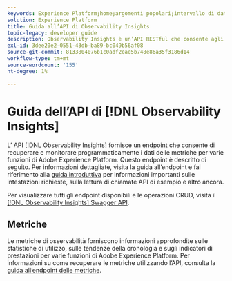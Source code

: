 ```yaml
---
keywords: Experience Platform;home;argomenti popolari;intervallo di date
solution: Experience Platform
title: Guida all’API di Observability Insights
topic-legacy: developer guide
description: Observability Insights è un’API RESTful che consente agli sviluppatori di esporre le metriche chiave di osservabilità in Adobe Experience Platform. Queste metriche forniscono informazioni approfondite sulle statistiche di utilizzo di Platform, sui controlli di integrità per i servizi Platform, sulle tendenze della cronologia e sugli indicatori di prestazioni per varie funzionalità di Platform.
exl-id: 3dee20e2-0551-43db-ba89-bc049b56af08
source-git-commit: 8133804076b1c0adf2eae5b748e86a35f3186d14
workflow-type: tm+mt
source-wordcount: '155'
ht-degree: 1%

---
```


# Guida dell’API di [!DNL Observability Insights]

L’ API [!DNL Observability Insights] fornisce un endpoint che consente di recuperare e monitorare programmaticamente i dati delle metriche per varie funzioni di Adobe Experience Platform. Questo endpoint è descritto di seguito. Per informazioni dettagliate, visita la guida all’endpoint e fai riferimento alla [guida introduttiva](./getting-started.md) per informazioni importanti sulle intestazioni richieste, sulla lettura di chiamate API di esempio e altro ancora.

Per visualizzare tutti gli endpoint disponibili e le operazioni CRUD, visita il [[!DNL Observability Insights] Swagger API](https://www.adobe.io/experience-platform-apis/references/observability-insights/).

## Metriche

Le metriche di osservabilità forniscono informazioni approfondite sulle statistiche di utilizzo, sulle tendenze della cronologia e sugli indicatori di prestazioni per varie funzioni di Adobe Experience Platform. Per informazioni su come recuperare le metriche utilizzando l’API, consulta la [guida all’endpoint delle metriche](./metrics.md).
